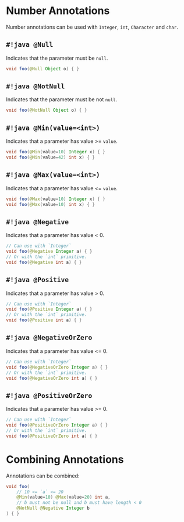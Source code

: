 # Number Annotations

Number annotations can be used with `Integer`, `int`, `Character` and `char`.
## `#!java @Null`
Indicates that the parameter must be `null`.
```java
void foo(@Null Object o) { }
```

## `#!java @NotNull`
Indicates that the parameter must be not `null`.
```java
void foo(@NotNull Object o) { }
```

## `#!java @Min(value=<int>)`
Indicates that a parameter has value >= `value`.
```java
void foo(@Min(value=10) Integer x) { }
void foo(@Min(value=42) int x) { }
```

## `#!java @Max(value=<int>)`
Indicates that a parameter has value <= `value`.
```java
void foo(@Max(value=10) Integer x) { }
void foo(@Max(value=10) int x) { }
```

## `#!java @Negative`
Indicates that a parameter has value < 0.

```java
// Can use with `Integer`
void foo(@Negative Integer a) { }
// Or with the `int` primitive.
void foo(@Negative int a) { }
```

## `#!java @Positive`
Indicates that a parameter has value > 0.

```java
// Can use with `Integer`
void foo(@Positive Integer a) { }
// Or with the `int` primitive.
void foo(@Positive int a) { }
```


## `#!java @NegativeOrZero`
Indicates that a parameter has value <= 0.

```java
// Can use with `Integer`
void foo(@NegativeOrZero Integer a) { }
// Or with the `int` primitive.
void foo(@NegativeOrZero int a) { }
```

## `#!java @PositiveOrZero`
Indicates that a parameter has value >= 0.

```java
// Can use with `Integer`
void foo(@PositiveOrZero Integer a) { }
// Or with the `int` primitive.
void foo(@PositiveOrZero int a) { }
```

# Combining Annotations

Annotations can be combined:

```java
void foo(
    // 10 <= `a` <= 20
    @Min(value=10) @Max(value=20) int a,
    // b must not be null and b must have length < 0
    @NotNull @Negative Integer b
) { }
```
